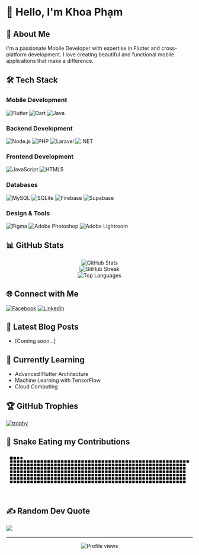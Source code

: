 # 👋 Hello, I'm Khoa Phạm

## 🚀 About Me
I'm a passionate Mobile Developer with expertise in Flutter and cross-platform development. I love creating beautiful and functional mobile applications that make a difference.

## 🛠️ Tech Stack

### Mobile Development
![Flutter](https://img.shields.io/badge/Flutter-%2302569B.svg?style=for-the-badge&logo=Flutter&logoColor=white)
![Dart](https://img.shields.io/badge/dart-%230175C2.svg?style=for-the-badge&logo=dart&logoColor=white)
![Java](https://img.shields.io/badge/java-%23ED8B00.svg?style=for-the-badge&logo=openjdk&logoColor=white)

### Backend Development
![Node.js](https://img.shields.io/badge/node.js-6DA55F?style=for-the-badge&logo=node.js&logoColor=white)
![PHP](https://img.shields.io/badge/php-%23777BB4.svg?style=for-the-badge&logo=php&logoColor=white)
![Laravel](https://img.shields.io/badge/laravel-%23FF2D20.svg?style=for-the-badge&logo=laravel&logoColor=white)
![.NET](https://img.shields.io/badge/.NET-5C2D91?style=for-the-badge&logo=.net&logoColor=white)

### Frontend Development
![JavaScript](https://img.shields.io/badge/javascript-%23323330.svg?style=for-the-badge&logo=javascript&logoColor=%23F7DF1E)
![HTML5](https://img.shields.io/badge/html5-%23E34F26.svg?style=for-the-badge&logo=html5&logoColor=white)

### Databases
![MySQL](https://img.shields.io/badge/mysql-4479A1.svg?style=for-the-badge&logo=mysql&logoColor=white)
![SQLite](https://img.shields.io/badge/sqlite-%2307405e.svg?style=for-the-badge&logo=sqlite&logoColor=white)
![Firebase](https://img.shields.io/badge/firebase-a08021?style=for-the-badge&logo=firebase&logoColor=ffcd34)
![Supabase](https://img.shields.io/badge/Supabase-3ECF8E?style=for-the-badge&logo=supabase&logoColor=white)

### Design & Tools
![Figma](https://img.shields.io/badge/figma-%23F24E1E.svg?style=for-the-badge&logo=figma&logoColor=white)
![Adobe Photoshop](https://img.shields.io/badge/adobe%20photoshop-%2331A8FF.svg?style=for-the-badge&logo=adobe%20photoshop&logoColor=white)
![Adobe Lightroom](https://img.shields.io/badge/Adobe%20Lightroom-31A8FF.svg?style=for-the-badge&logo=Adobe%20Lightroom&logoColor=white)

## 📊 GitHub Stats

<div align="center">
  <img src="https://github-readme-stats.vercel.app/api?username=ASR-14&theme=onedark&hide_border=true&include_all_commits=true&count_private=true" alt="GitHub Stats" />
  <br/>
  <img src="https://github-readme-streak-stats.herokuapp.com/?user=ASR-14&theme=onedark&hide_border=true" alt="GitHub Streak" />
  <br/>
  <img src="https://github-readme-stats.vercel.app/api/top-langs/?username=ASR-14&theme=onedark&hide_border=true&include_all_commits=true&count_private=true&layout=compact" alt="Top Languages" />
</div>

## 🌐 Connect with Me
[![Facebook](https://img.shields.io/badge/Facebook-%231877F2.svg?logo=Facebook&logoColor=white)](https://facebook.com/KRDE09)
[![LinkedIn](https://img.shields.io/badge/LinkedIn-%230077B5.svg?logo=linkedin&logoColor=white)](https://linkedin.com/in/khoa-ph%E1%BA%A1m-90ab2b322/)

## 📝 Latest Blog Posts
<!-- BLOG-POST-LIST:START -->
- [Coming soon...]
<!-- BLOG-POST-LIST:END -->

## 🎯 Currently Learning
- Advanced Flutter Architecture
- Machine Learning with TensorFlow
- Cloud Computing

## 🏆 GitHub Trophies
[![trophy](https://github-profile-trophy.vercel.app/?username=ASR-14&theme=onedark&no-frame=true&no-bg=true)](https://github.com/ryo-ma/github-profile-trophy)

## 🐍 Snake Eating my Contributions
![Snake animation](https://raw.githubusercontent.com/ASR-14/ASR-14/output/snake.svg)

## ✍️ Random Dev Quote
![](https://quotes-github-readme.vercel.app/api?type=horizontal&theme=dark)

---
<div align="center">
  <img src="https://komarev.com/ghpvc/?username=ASR-14&label=Profile%20views&color=0e75b6&style=flat" alt="Profile views" />
</div>